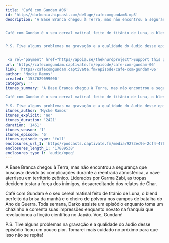 ```yaml
---
title: 'Café com Gundam #06'
id: 'https//darkonix.hipcast.com/deluge/cafecomgundam6.mp3'
description: 'A Base Branca chegou à Terra, mas não encontrou a segurança que buscava devido às complicações durante a reentrada atmosférica, a nave aterrisou em território zeônico. Liderados por Garma Zabi, as tropas decidem testar a força dos inimigos, desacreditando dos relatos de Char.


Café com Gundam é o seu cereal matinal feito de titânio de Luna, o blend perfeito da brisa da manhã e o cheiro de pólvora nos campos de batalha do Ano de Guerra. Toda semana, Darko assiste um episódio enquanto toma um cházinho e comenta suas impressões enquanto novato na franquia que revolucionou a ficção científica no Japão. Voe, Gundam!


P.S. Tive alguns problemas na gravação e a qualidade do áudio desse episódio ficou um pouco pior. Tomarei mais cuidado no próximo para que isso não se repita!


 <a rel="payment" href="https//apoia.se/theknurdproject">Support this podcast</a>'
url: 'https//cafecomgundam.captivate.fm/episode/cafe-com-gundam-06'
link: 'https//cafecomgundam.captivate.fm/episode/cafe-com-gundam-06'
author: 'Mycke Ramos'
created: '1537629099000'
category: ''
itunes_summary: 'A Base Branca chegou à Terra, mas não encontrou a segurança que buscava devido às complicações durante a reentrada atmosférica, a nave aterrisou em território zeônico. Liderados por Garma Zabi, as tropas decidem testar a força dos inimigos, desacreditando dos relatos de Char.

Café com Gundam é o seu cereal matinal feito de titânio de Luna, o blend perfeito da brisa da manhã e o cheiro de pólvora nos campos de batalha do Ano de Guerra. Toda semana, Darko assiste um episódio enquanto toma um cházinho e comenta suas impressões enquanto novato na franquia que revolucionou a ficção científica no Japão. Voe, Gundam!

P.S. Tive alguns problemas na gravação e a qualidade do áudio desse episódio ficou um pouco pior. Tomarei mais cuidado no próximo para que isso não se repita!'
itunes_author: 'Mycke Ramos'
itunes_explicit: 'no'
itunes_duration: '2421'
duration: '1461'
itunes_season: '1'
itunes_episode: '6'
itunes_episode_type: 'full'
enclosures_url_1: 'https//podcasts.captivate.fm/media/9273ec9e-2cf4-4766-b73b-e641008fd2b1/cafecomgundam6_tc.mp3'
enclosures_length_1: '17889538'
enclosures_type_1: 'audio/mpeg'
---
```

A Base Branca chegou à Terra, mas não encontrou a segurança que buscava: devido às complicações durante a reentrada atmosférica, a nave aterrisou em território zeônico. Liderados por Garma Zabi, as tropas decidem testar a força dos inimigos, desacreditando dos relatos de Char.

Café com Gundam é o seu cereal matinal feito de titânio de Luna, o blend perfeito da brisa da manhã e o cheiro de pólvora nos campos de batalha do Ano de Guerra. Toda semana, Darko assiste um episódio enquanto toma um cházinho e comenta suas impressões enquanto novato na franquia que revolucionou a ficção científica no Japão. Voe, Gundam!

P.S. Tive alguns problemas na gravação e a qualidade do áudio desse episódio ficou um pouco pior. Tomarei mais cuidado no próximo para que isso não se repita!